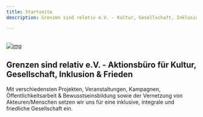 ```yaml
---
title: Startseite
description: Grenzen sind relativ e.V. - Kultur, Gesellschaft, Inklusion & Frieden

---
```

## 

[![img](https://www.grenzensindrelativ.de/wp-content/uploads/2015/04/Jubelszene1.jpg)](https://www.grenzensindrelativ.de/ueber-uns/projektuebersicht.html)

## Grenzen sind relativ e.V. - Aktionsbüro für Kultur, Gesellschaft, Inklusion & Frieden

Mit verschiedensten Projekten, Veranstaltungen, Kampagnen, Öffentlichkeitsarbeit & Bewusstseinsbildung sowie der Vernetzung von Akteuren/Menschen setzen wir uns für eine inklusive, integrale und friedliche Gesellschaft ein. 